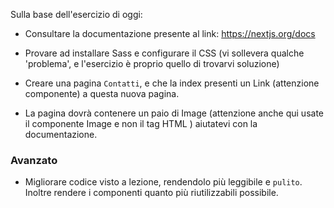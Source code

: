 Sulla base dell'esercizio di oggi:

- Consultare la documentazione presente al link: https://nextjs.org/docs

- Provare ad installare Sass e configurare il CSS
  (vi sollevera qualche 'problema', e l'esercizio è proprio quello di trovarvi soluzione)

- Creare una pagina `Contatti`, e che la index presenti un Link (attenzione componente) a questa nuova pagina.

- La pagina dovrà contenere un paio di Image (attenzione anche qui usate il componente Image e non il tag HTML <img>) aiutatevi con la documentazione.

### Avanzato

- Migliorare codice visto a lezione, rendendolo più leggibile e `pulito`. Inoltre rendere i componenti quanto più riutilizzabili possibile.